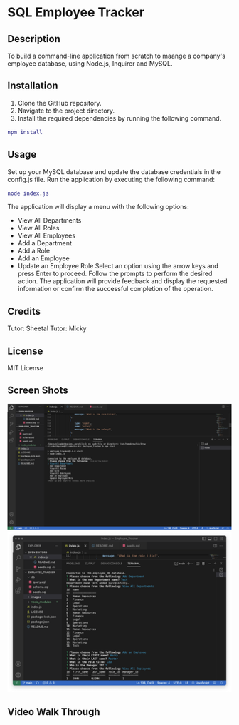 # SQL Employee Tracker

## Description
To build a command-line application from scratch to maange a company's employee database, using Node.js, Inquirer and MySQL. 

## Installation
1. Clone the GitHub repository.
2. Navigate to the project directory. 
3. Install the required dependencies by running the following command. 
```m
npm install
```

## Usage
Set up your MySQL database and update the database credentials in the config.js file.
Run the application by executing the following command:
```m
node index.js
```
The application will display a menu with the following options:
- View All Departments
- View All Roles
- View All Employees
- Add a Department
- Add a Role
- Add an Employee
- Update an Employee Role
Select an option using the arrow keys and press Enter to proceed.
Follow the prompts to perform the desired action.
The application will provide feedback and display the requested information or confirm the successful completion of the operation.


## Credits
Tutor: Sheetal 
Tutor: Micky


## License
MIT License 

## Screen Shots
![screenshot of options](./images/screenshot1.png)
![screen shot of adding department options](./images/screenshot2.png)

## Video Walk Through



